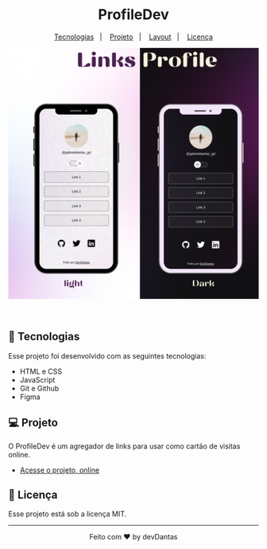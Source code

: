 <h1 align="center"> ProfileDev </h1>


<p align="center">
  <a href="#-tecnologias">Tecnologias</a>&nbsp;&nbsp;&nbsp;|&nbsp;&nbsp;&nbsp;
  <a href="#-projeto">Projeto</a>&nbsp;&nbsp;&nbsp;|&nbsp;&nbsp;&nbsp;
  <a href="#-layout">Layout</a>&nbsp;&nbsp;&nbsp;|&nbsp;&nbsp;&nbsp;
  <a href="#memo-licença">Licença</a>
</p>

<p align="center">
  <img alt="License" src="./assets/Telas.png">
</p>

<br>

## 🚀 Tecnologias

Esse projeto foi desenvolvido com as seguintes tecnologias:

- HTML e CSS
- JavaScript
- Git e Github
- Figma

## 💻 Projeto

O ProfileDev é um agregador de links para usar como cartão de visitas online.

- [Acesse o projeto, online](https://maykbrito.github.io/devlinks)

## :memo: Licença

Esse projeto está sob a licença MIT.

---

 
<p align="center"> Feito com ♥ by devDantas </p>